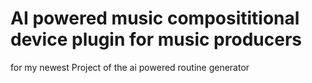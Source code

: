 # AI powered music composititional device plugin for music producers

for my newest Project of the ai powered routine generator
